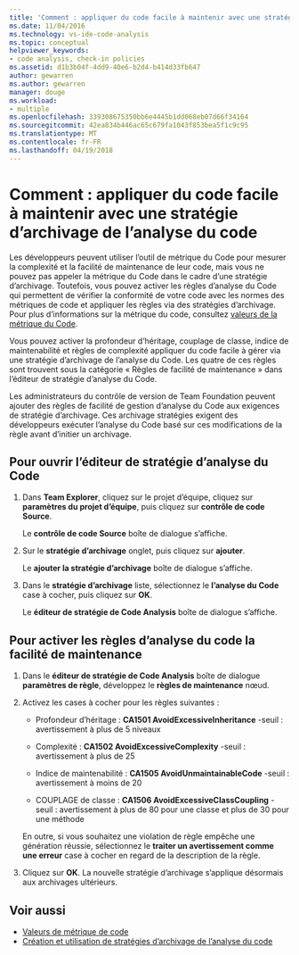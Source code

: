 ```yaml
---
title: 'Comment : appliquer du code facile à maintenir avec une stratégie d’archivage de l’analyse du code'
ms.date: 11/04/2016
ms.technology: vs-ide-code-analysis
ms.topic: conceptual
helpviewer_keywords:
- code analysis, check-in policies
ms.assetid: d1b3b04f-4dd9-40e6-b2d4-b414d33fb647
author: gewarren
ms.author: gewarren
manager: douge
ms.workload:
- multiple
ms.openlocfilehash: 339308675350bb6e4445b1dd068eb07d66f34164
ms.sourcegitcommit: 42ea834b446ac65c679fa1043f853bea5f1c9c95
ms.translationtype: MT
ms.contentlocale: fr-FR
ms.lasthandoff: 04/19/2018
---
```

# <a name="how-to-enforce-maintainable-code-with-a-code-analysis-check-in-policy"></a>Comment : appliquer du code facile à maintenir avec une stratégie d’archivage de l’analyse du code

Les développeurs peuvent utiliser l’outil de métrique du Code pour mesurer la complexité et la facilité de maintenance de leur code, mais vous ne pouvez pas appeler la métrique du Code dans le cadre d’une stratégie d’archivage. Toutefois, vous pouvez activer les règles d’analyse du Code qui permettent de vérifier la conformité de votre code avec les normes des métriques de code et appliquer les règles via des stratégies d’archivage. Pour plus d’informations sur la métrique du code, consultez [valeurs de la métrique du Code](../code-quality/code-metrics-values.md).

Vous pouvez activer la profondeur d’héritage, couplage de classe, indice de maintenabilité et règles de complexité appliquer du code facile à gérer via une stratégie d’archivage de l’analyse du Code. Les quatre de ces règles sont trouvent sous la catégorie « Règles de facilité de maintenance » dans l’éditeur de stratégie d’analyse du Code.

Les administrateurs du contrôle de version de Team Foundation peuvent ajouter des règles de facilité de gestion d’analyse du Code aux exigences de stratégie d’archivage. Ces archivage stratégies exigent des développeurs exécuter l’analyse du Code basé sur ces modifications de la règle avant d’initier un archivage.

## <a name="to-open-the-code-analysis-policy-editor"></a>Pour ouvrir l’éditeur de stratégie d’analyse du Code

1. Dans **Team Explorer**, cliquez sur le projet d’équipe, cliquez sur **paramètres du projet d’équipe**, puis cliquez sur **contrôle de code Source**.

     Le **contrôle de code Source** boîte de dialogue s’affiche.

2. Sur le **stratégie d’archivage** onglet, puis cliquez sur **ajouter**.

     Le **ajouter la stratégie d’archivage** boîte de dialogue s’affiche.

3. Dans le **stratégie d’archivage** liste, sélectionnez le **l’analyse du Code** case à cocher, puis cliquez sur **OK**.

     Le **éditeur de stratégie de Code Analysis** boîte de dialogue s’affiche.

## <a name="to-enable-code-analysis-maintainability-rules"></a>Pour activer les règles d’analyse du code la facilité de maintenance

1. Dans le **éditeur de stratégie de Code Analysis** boîte de dialogue **paramètres de règle**, développez le **règles de maintenance** nœud.

2. Activez les cases à cocher pour les règles suivantes :

    -   Profondeur d’héritage : **CA1501 AvoidExcessiveInheritance** -seuil : avertissement à plus de 5 niveaux

    -   Complexité : **CA1502 AvoidExcessiveComplexity** -seuil : avertissement à plus de 25

    -   Indice de maintenabilité : **CA1505 AvoidUnmaintainableCode** -seuil : avertissement à moins de 20

    -   COUPLAGE de classe : **CA1506 AvoidExcessiveClassCoupling** -seuil : avertissement à plus de 80 pour une classe et plus de 30 pour une méthode

    En outre, si vous souhaitez une violation de règle empêche une génération réussie, sélectionnez le **traiter un avertissement comme une erreur** case à cocher en regard de la description de la règle.

3. Cliquez sur **OK**. La nouvelle stratégie d’archivage s’applique désormais aux archivages ultérieurs.

## <a name="see-also"></a>Voir aussi

- [Valeurs de métrique de code](../code-quality/code-metrics-values.md)
- [Création et utilisation de stratégies d’archivage de l’analyse du code](../code-quality/creating-and-using-code-analysis-check-in-policies.md)
